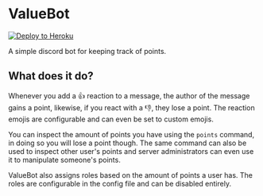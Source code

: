 # ValueBot

[![Deploy to Heroku](https://www.herokucdn.com/deploy/button.svg)](https://heroku.com/deploy)

A simple discord bot for keeping track of points.

## What does it do?
Whenever you add a 👍 reaction to a message, the author of the message 
gains a point, likewise, if you react with a 👎, they lose a point.
The reaction emojis are configurable and can even be set to custom 
emojis.

You can inspect the amount of points you have using the `points` 
command, in doing so you will lose a point though. The same command
can also be used to inspect other user's points and server 
administrators can even use it to manipulate someone's points.

ValueBot also assigns roles based on the amount of points a user has.
The roles are configurable in the config file and can be disabled 
entirely.
